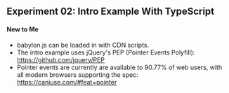## Experiment 02: Intro Example With TypeScript

#### New to Me
- babylon.js can be loaded in with CDN scripts.
- The intro example uses jQuery's PEP (Pointer Events Polyfill): https://github.com/jquery/PEP
- Pointer events are currently are available to 90.77% of web users, with all modern browsers supporting the spec: https://caniuse.com/#feat=pointer